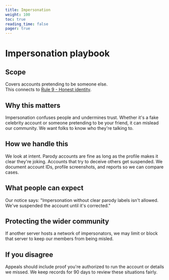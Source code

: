 ```yaml
---
title: Impersonation
weight: 100
toc: true
reading_time: false
pager: true
---
```


# Impersonation playbook

## Scope
Covers accounts pretending to be someone else.  
This connects to [Rule 9 - Honest identity](/docs/policies/rules/09_honest-identity/).

## Why this matters
Impersonation confuses people and undermines trust. Whether it's a fake celebrity account or someone pretending to be your friend, it can mislead our community. We want folks to know who they're talking to.

## How we handle this
We look at intent. Parody accounts are fine as long as the profile makes it clear they're joking. Accounts that try to deceive others get suspended. We document account IDs, profile screenshots, and reports so we can compare cases.

## What people can expect
Our notice says: "Impersonation without clear parody labels isn't allowed. We've suspended the account until it's corrected."

## Protecting the wider community
If another server hosts a network of impersonators, we may limit or block that server to keep our members from being misled.

## If you disagree
Appeals should include proof you're authorized to run the account or details we missed. We keep records for 90 days to review these situations fairly.
